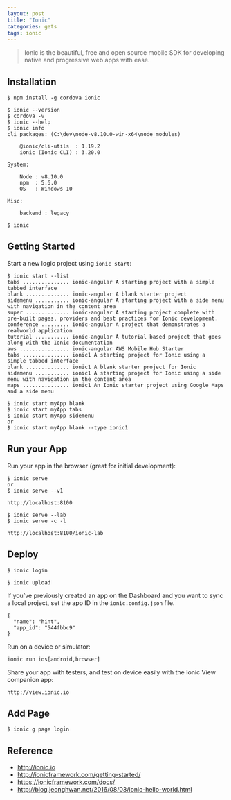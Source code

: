 ```yaml
---
layout: post
title: "Ionic"
categories: gets
tags: ionic 
---
```


> Ionic is the beautiful, free and open source mobile SDK for developing native and progressive web apps with ease.



Installation
------------

```
$ npm install -g cordova ionic
```

```
$ ionic --version
$ cordova -v
$ ionic --help
$ ionic info
cli packages: (C:\dev\node-v8.10.0-win-x64\node_modules)

    @ionic/cli-utils  : 1.19.2
    ionic (Ionic CLI) : 3.20.0

System:

    Node : v8.10.0
    npm  : 5.6.0
    OS   : Windows 10

Misc:

    backend : legacy
```

```
$ ionic
```

Getting Started
---------------

Start a new logic project using `ionic start`:

```
$ ionic start --list 
tabs ............... ionic-angular A starting project with a simple tabbed interface
blank .............. ionic-angular A blank starter project
sidemenu ........... ionic-angular A starting project with a side menu with navigation in the content area
super .............. ionic-angular A starting project complete with pre-built pages, providers and best practices for Ionic development.
conference ......... ionic-angular A project that demonstrates a realworld application
tutorial ........... ionic-angular A tutorial based project that goes along with the Ionic documentation
aws ................ ionic-angular AWS Mobile Hub Starter
tabs ............... ionic1 A starting project for Ionic using a simple tabbed interface
blank .............. ionic1 A blank starter project for Ionic
sidemenu ........... ionic1 A starting project for Ionic using a side menu with navigation in the content area
maps ............... ionic1 An Ionic starter project using Google Maps and a side menu
```

```
$ ionic start myApp blank 
$ ionic start myApp tabs 
$ ionic start myApp sidemenu 
or
$ ionic start myApp blank --type ionic1
```

Run your App
------------

Run your app in the browser (great for initial development):
```
$ ionic serve 
or
$ ionic serve --v1

http://localhost:8100
```

```
$ ionic serve --lab
$ ionic serve -c -l 

http://localhost:8100/ionic-lab
```

Deploy
------

```
$ ionic login 
```

```
$ ionic upload 
```

If you’ve previously created an app on the Dashboard and you want to sync a local project, set the app ID in the `ionic.config.json` file.  
```
{
  "name": "hint",
  "app_id": "544fbbc9"
}
```

Run on a device or simulator:
```
ionic run ios[android,browser]
```

Share your app with testers, and test on device easily with the Ionic View companion app:
```
http://view.ionic.io
```

Add Page
--------

```
$ ionic g page login
```

Reference
---------

* http://ionic.io
* http://ionicframework.com/getting-started/
* https://ionicframework.com/docs/
* http://blog.jeonghwan.net/2016/08/03/ionic-hello-world.html

